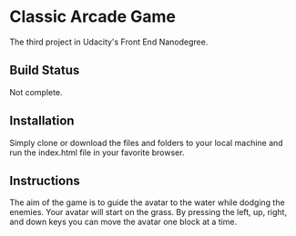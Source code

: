 # **Classic Arcade Game**

The third project in Udacity's Front End Nanodegree.

## Build Status

Not complete.

## Installation

Simply clone or download the files and folders to your local machine and run the index.html file in your favorite browser.

## Instructions

The aim of the game is to guide the avatar to the water while dodging the enemies. Your avatar will start on the grass. By pressing the left, up, right, and down keys you can move the avatar one block at a time. 